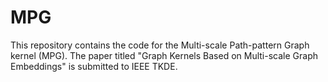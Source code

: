 # MPG
This repository contains the code for the Multi-scale Path-pattern Graph kernel (MPG). The paper titled "Graph Kernels Based on Multi-scale Graph
Embeddings" is submitted to IEEE TKDE.
